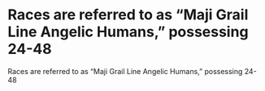 # Races are referred to as “Maji Grail Line Angelic Humans,” possessing 24-48

Races are referred to as “Maji Grail Line Angelic Humans,” possessing 24-48